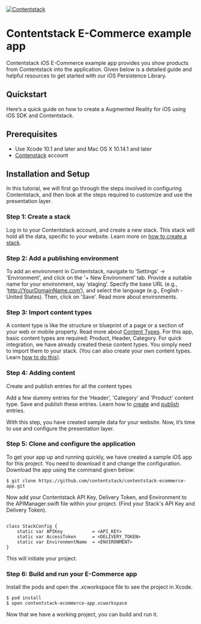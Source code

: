 
[![Contentstack](https://www.contentstack.com/docs/static/images/contentstack.png)](https://www.contentstack.com/)

# Contentstack E-Commerce example app

Contentstack iOS E-Commerce example app provides you show products from Contentstack into the application. Given below is a detailed guide and helpful resources to get started with our iOS Persistence Library.

## Quickstart

Here’s a quick guide on how to create a Augmented Reality for iOS using iOS SDK and Contentstack.

## Prerequisites
- Use Xcode 10.1 and later and Mac OS X 10.14.1 and later
- [Contenstack](https://app.contentstack.com)  account

## Installation and Setup

In this tutorial, we will first go through the steps involved in configuring Contentstack, and then look at the steps required to customize and use the presentation layer.

### Step 1: Create a stack

Log in to your Contentstack account, and create a new stack. This stack will hold all the data, specific to your website. Learn more on [how to create a stack](https://www.contentstack.com/docs/guide/stack#create-a-new-stack).

### Step 2: Add a publishing environment
To add an environment in Contentstack, navigate to ‘Settings' -> 'Environment', and click on the '+ New Environment’ tab. Provide a suitable name for your environment, say ‘staging’. Specify the base URL (e.g., ‘http://YourDomainName.com’), and select the language (e.g., English - United States). Then, click on 'Save'. Read more about environments.

### Step 3: Import content types
A content type is like the structure or blueprint of a page or a section of your web or mobile property. Read more about [Content Types](https://www.contentstack.com/docs/guide/content-types).
For this app, basic content types are required: Product, Header, Category. For quick integration, we have already created these content types. You simply need to import them to your stack. (You can also create your own content types. Learn [how to do this](https://www.contentstack.com/docs/guide/content-types#creating-a-content-type)).


### Step 4: Adding content
Create and publish entries for all the content types

Add a few dummy entries for the ‘Header’, 'Category' and 'Product' content type. Save and publish these entries. Learn how to [create](https://www.contentstack.com/docs/guide/content-management#add-a-new-entry) and [publish](https://www.contentstack.com/docs/guide/content-management#publish-an-entry) entries.

With this step, you have created sample data for your website. Now, it’s time to use and configure the presentation layer. 

### Step 5: Clone and configure the application
To get your app up and running quickly, we have created a sample iOS app for this project. You need to download it and change the configuration. Download the app using the command given below: 

```
$ git clone https://github.com/contentstack/contentstack-ecommerce-app.git
```

Now add your Contentstack API Key, Delivery Token, and Environment to the APIManager.swift file within your project. (Find your Stack's API Key and Delivery Token).

```

class StackConfig {
    static var APIKey           = <API_KEY>
    static var AccessToken      = <DELIVERY_TOKEN>
    static var EnvironmentName  = <ENVIRONMENT>
}
```
This will initiate your project.


### Step 6: Build and run your E-Commerce app
Install the pods and open the .xcworkspace file to see the project in Xcode.
```
$ pod install
$ open contentstack-ecommerce-app.xcworkspace
```
Now that we have a working project, you can build and run it.


